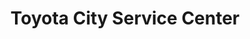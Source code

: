---
title: "Toyota City Service Center"
url: /mamaroneck/toyota-city-service-center/
shop: car repair
---